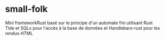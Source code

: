 # small-folk
Mini frameworkRust basé sur le principe d'un automate fini utilisant Rust Tide et SQLx pour l'accès à la base de données et Handlebars-rust pour les rendus HTML
